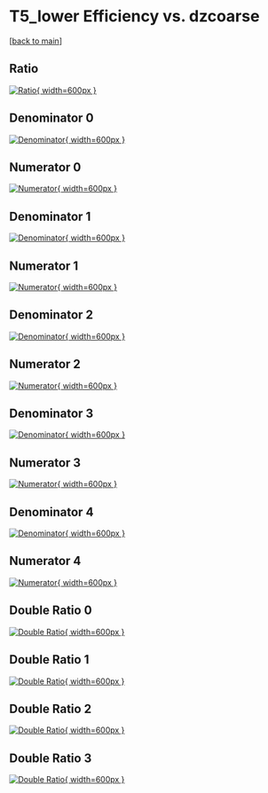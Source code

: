# T5_lower Efficiency vs. dzcoarse

[[back to main](./)]



## Ratio

[![Ratio](../mtv/var/T5_lower_xtr_211_-1_eff_dzcoarse.png){ width=600px }](../mtv/var/T5_lower_xtr_211_-1_eff_dzcoarse.pdf)

## Denominator 0

[![Denominator](../mtv/den/T5_lower_xtr_211_-1_eff_dzcoarse_den0.png){ width=600px }](../mtv/den/T5_lower_xtr_211_-1_eff_dzcoarse_den0.pdf)

## Numerator 0

[![Numerator](../mtv/num/T5_lower_xtr_211_-1_eff_dzcoarse_num0.png){ width=600px }](../mtv/num/T5_lower_xtr_211_-1_eff_dzcoarse_num0.pdf)

## Denominator 1

[![Denominator](../mtv/den/T5_lower_xtr_211_-1_eff_dzcoarse_den1.png){ width=600px }](../mtv/den/T5_lower_xtr_211_-1_eff_dzcoarse_den1.pdf)

## Numerator 1

[![Numerator](../mtv/num/T5_lower_xtr_211_-1_eff_dzcoarse_num1.png){ width=600px }](../mtv/num/T5_lower_xtr_211_-1_eff_dzcoarse_num1.pdf)

## Denominator 2

[![Denominator](../mtv/den/T5_lower_xtr_211_-1_eff_dzcoarse_den2.png){ width=600px }](../mtv/den/T5_lower_xtr_211_-1_eff_dzcoarse_den2.pdf)

## Numerator 2

[![Numerator](../mtv/num/T5_lower_xtr_211_-1_eff_dzcoarse_num2.png){ width=600px }](../mtv/num/T5_lower_xtr_211_-1_eff_dzcoarse_num2.pdf)

## Denominator 3

[![Denominator](../mtv/den/T5_lower_xtr_211_-1_eff_dzcoarse_den3.png){ width=600px }](../mtv/den/T5_lower_xtr_211_-1_eff_dzcoarse_den3.pdf)

## Numerator 3

[![Numerator](../mtv/num/T5_lower_xtr_211_-1_eff_dzcoarse_num3.png){ width=600px }](../mtv/num/T5_lower_xtr_211_-1_eff_dzcoarse_num3.pdf)

## Denominator 4

[![Denominator](../mtv/den/T5_lower_xtr_211_-1_eff_dzcoarse_den4.png){ width=600px }](../mtv/den/T5_lower_xtr_211_-1_eff_dzcoarse_den4.pdf)

## Numerator 4

[![Numerator](../mtv/num/T5_lower_xtr_211_-1_eff_dzcoarse_num4.png){ width=600px }](../mtv/num/T5_lower_xtr_211_-1_eff_dzcoarse_num4.pdf)

## Double Ratio 0

[![Double Ratio](../mtv/ratio/T5_lower_xtr_211_-1_eff_dzcoarse_ratio0.png){ width=600px }](../mtv/ratio/T5_lower_xtr_211_-1_eff_dzcoarse_ratio0.pdf)

## Double Ratio 1

[![Double Ratio](../mtv/ratio/T5_lower_xtr_211_-1_eff_dzcoarse_ratio1.png){ width=600px }](../mtv/ratio/T5_lower_xtr_211_-1_eff_dzcoarse_ratio1.pdf)

## Double Ratio 2

[![Double Ratio](../mtv/ratio/T5_lower_xtr_211_-1_eff_dzcoarse_ratio2.png){ width=600px }](../mtv/ratio/T5_lower_xtr_211_-1_eff_dzcoarse_ratio2.pdf)

## Double Ratio 3

[![Double Ratio](../mtv/ratio/T5_lower_xtr_211_-1_eff_dzcoarse_ratio3.png){ width=600px }](../mtv/ratio/T5_lower_xtr_211_-1_eff_dzcoarse_ratio3.pdf)

